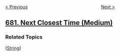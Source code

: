<!--|This file generated by command(leetcode description); DO NOT EDIT.    |-->
<!--+----------------------------------------------------------------------+-->
<!--|@author    openset <openset.wang@gmail.com>                           |-->
<!--|@link      https://github.com/openset                                 |-->
<!--|@home      https://github.com/openset/leetcode                        |-->
<!--+----------------------------------------------------------------------+-->

[< Previous](https://github.com/openset/leetcode/tree/master/problems/valid-palindrome-ii "Valid Palindrome II")
　　　　　　　　　　　　　　　　
[Next >](https://github.com/openset/leetcode/tree/master/problems/baseball-game "Baseball Game")

## [681. Next Closest Time (Medium)](https://leetcode.com/problems/next-closest-time "最近时刻")



### Related Topics
  [[String](https://github.com/openset/leetcode/tree/master/tag/string/README.md)]
